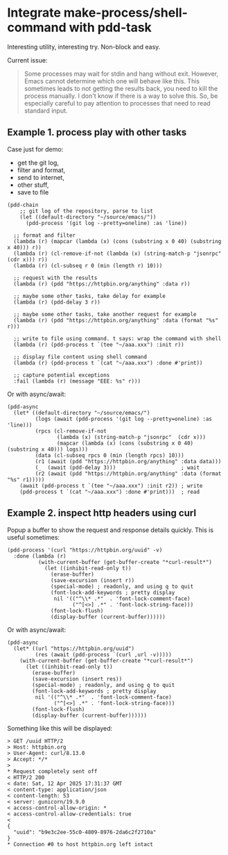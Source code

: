 # Integrate make-process/shell-command with pdd-task

Interesting utility, interesting try. Non-block and easy.

Current issue:
> Some processes may wait for stdin and hang without exit. However, Emacs cannot determine which one will behave like this. This sometimes leads to not getting the results back, you need to kill the process manually. I don't know if there is a way to solve this. So, be especially careful to pay attention to processes that need to read standard input.

## Example 1. process play with other tasks

Case just for demo:
- get the git log,
- filter and format,
- send to internet,
- other stuff,
- save to file

```emacs-lisp
(pdd-chain
    ;; git log of the repository, parse to list
    (let ((default-directory "~/source/emacs/"))
      (pdd-process '(git log --pretty=oneline) :as 'line))

  ;; format and filter
  (lambda (r) (mapcar (lambda (x) (cons (substring x 0 40) (substring x 40))) r))
  (lambda (r) (cl-remove-if-not (lambda (x) (string-match-p "jsonrpc"  (cdr x))) r))
  (lambda (r) (cl-subseq r 0 (min (length r) 10)))

  ;; request with the results
  (lambda (r) (pdd "https://httpbin.org/anything" :data r))

  ;; maybe some other tasks, take delay for example
  (lambda (r) (pdd-delay 3 r))

  ;; maybe some other tasks, take another request for example
  (lambda (r) (pdd "https://httpbin.org/anything" :data (format "%s" r)))

  ;; write to file using command. t says: wrap the command with shell
  (lambda (r) (pdd-process t `(tee "~/aaa.xxx") :init r))

  ;; display file content using shell command
  (lambda (r) (pdd-process t `(cat "~/aaa.xxx") :done #'print))

  ;; capture potential exceptions
  :fail (lambda (r) (message "EEE: %s" r)))
```

Or with async/await:
```emacs-lisp
(pdd-async
  (let* ((default-directory "~/source/emacs/")
         (logs (await (pdd-process '(git log --pretty=oneline) :as 'line)))
         (rpcs (cl-remove-if-not
                (lambda (x) (string-match-p "jsonrpc"  (cdr x)))
                (mapcar (lambda (x) (cons (substring x 0 40) (substring x 40))) logs)))
         (data (cl-subseq rpcs 0 (min (length rpcs) 10)))
         (r1 (await (pdd "https://httpbin.org/anything" :data data)))
         (_  (await (pdd-delay 3)))                     ; wait
         (r2 (await (pdd "https://httpbin.org/anything" :data (format "%s" r1)))))
    (await (pdd-process t `(tee "~/aaa.xxx") :init r2)) ; write
    (pdd-process t `(cat "~/aaa.xxx") :done #'print)))  ; read
```

## Example 2. inspect http headers using curl

Popup a buffer to show the request and response details quickly. This is useful sometimes:

```emacs-lisp
(pdd-process '(curl "https://httpbin.org/uuid" -v)
  :done (lambda (r)
          (with-current-buffer (get-buffer-create "*curl-result*")
            (let ((inhibit-read-only t))
              (erase-buffer)
              (save-excursion (insert r))
              (special-mode) ; readonly, and using q to quit
              (font-lock-add-keywords ; pretty display
               nil '(("^\\* .*"  . 'font-lock-comment-face)
                     ("^[<>] .*" . 'font-lock-string-face)))
              (font-lock-flush)
              (display-buffer (current-buffer))))))
```

Or with async/await:
```emacs-lisp
(pdd-async
  (let* ((url "https://httpbin.org/uuid")
         (res (await (pdd-process `(curl ,url -v)))))
    (with-current-buffer (get-buffer-create "*curl-result*")
      (let ((inhibit-read-only t))
        (erase-buffer)
        (save-excursion (insert res))
        (special-mode) ; readonly, and using q to quit
        (font-lock-add-keywords ; pretty display
         nil '(("^\\* .*"  . 'font-lock-comment-face)
               ("^[<>] .*" . 'font-lock-string-face)))
        (font-lock-flush)
        (display-buffer (current-buffer))))))
```

Something like this will be displayed:
```
> GET /uuid HTTP/2
> Host: httpbin.org
> User-Agent: curl/8.13.0
> Accept: */*
>
* Request completely sent off
< HTTP/2 200
< date: Sat, 12 Apr 2025 17:31:37 GMT
< content-type: application/json
< content-length: 53
< server: gunicorn/19.9.0
< access-control-allow-origin: *
< access-control-allow-credentials: true
<
{
  "uuid": "b9e3c2ee-55c0-4809-8976-2da6c2f2710a"
}
* Connection #0 to host httpbin.org left intact
```
